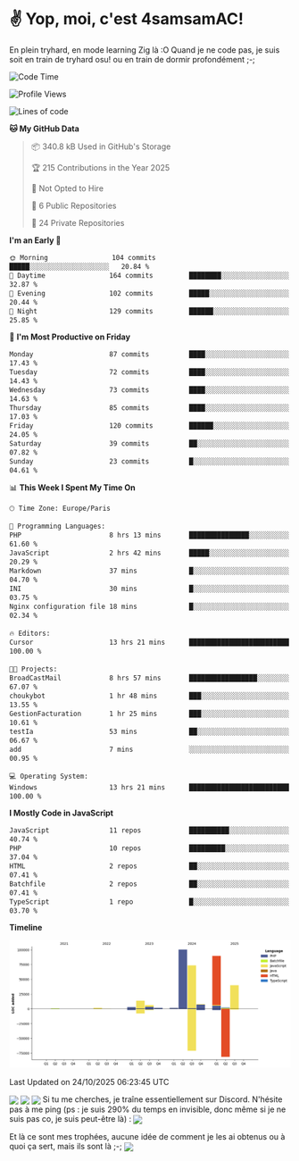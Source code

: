 # ✌ Yop, moi, c'est 4samsamAC!

En plein tryhard, en mode learning Zig là :O Quand je ne code pas, je suis soit en train de tryhard osu! ou en train de dormir profondément ;-;

<!--START_SECTION:waka-->
![Code Time](http://img.shields.io/badge/Code%20Time-909%20hrs%2012%20mins-blue)

![Profile Views](http://img.shields.io/badge/Profile%20Views-0-blue)

![Lines of code](https://img.shields.io/badge/From%20Hello%20World%20I%27ve%20Written-342.5%20thousand%20lines%20of%20code-blue)

**🐱 My GitHub Data** 

> 📦 340.8 kB Used in GitHub's Storage 
 > 
> 🏆 215 Contributions in the Year 2025
 > 
> 🚫 Not Opted to Hire
 > 
> 📜 6 Public Repositories 
 > 
> 🔑 24 Private Repositories 
 > 
**I'm an Early 🐤** 

```text
🌞 Morning                104 commits         █████░░░░░░░░░░░░░░░░░░░░   20.84 % 
🌆 Daytime                164 commits         ████████░░░░░░░░░░░░░░░░░   32.87 % 
🌃 Evening                102 commits         █████░░░░░░░░░░░░░░░░░░░░   20.44 % 
🌙 Night                  129 commits         ██████░░░░░░░░░░░░░░░░░░░   25.85 % 
```
📅 **I'm Most Productive on Friday** 

```text
Monday                   87 commits          ████░░░░░░░░░░░░░░░░░░░░░   17.43 % 
Tuesday                  72 commits          ████░░░░░░░░░░░░░░░░░░░░░   14.43 % 
Wednesday                73 commits          ████░░░░░░░░░░░░░░░░░░░░░   14.63 % 
Thursday                 85 commits          ████░░░░░░░░░░░░░░░░░░░░░   17.03 % 
Friday                   120 commits         ██████░░░░░░░░░░░░░░░░░░░   24.05 % 
Saturday                 39 commits          ██░░░░░░░░░░░░░░░░░░░░░░░   07.82 % 
Sunday                   23 commits          █░░░░░░░░░░░░░░░░░░░░░░░░   04.61 % 
```


📊 **This Week I Spent My Time On** 

```text
🕑︎ Time Zone: Europe/Paris

💬 Programming Languages: 
PHP                      8 hrs 13 mins       ███████████████░░░░░░░░░░   61.60 % 
JavaScript               2 hrs 42 mins       █████░░░░░░░░░░░░░░░░░░░░   20.29 % 
Markdown                 37 mins             █░░░░░░░░░░░░░░░░░░░░░░░░   04.70 % 
INI                      30 mins             █░░░░░░░░░░░░░░░░░░░░░░░░   03.75 % 
Nginx configuration file 18 mins             █░░░░░░░░░░░░░░░░░░░░░░░░   02.34 % 

🔥 Editors: 
Cursor                   13 hrs 21 mins      █████████████████████████   100.00 % 

🐱‍💻 Projects: 
BroadCastMail            8 hrs 57 mins       █████████████████░░░░░░░░   67.07 % 
choukybot                1 hr 48 mins        ███░░░░░░░░░░░░░░░░░░░░░░   13.55 % 
GestionFacturation       1 hr 25 mins        ███░░░░░░░░░░░░░░░░░░░░░░   10.61 % 
testIa                   53 mins             ██░░░░░░░░░░░░░░░░░░░░░░░   06.67 % 
add                      7 mins              ░░░░░░░░░░░░░░░░░░░░░░░░░   00.95 % 

💻 Operating System: 
Windows                  13 hrs 21 mins      █████████████████████████   100.00 % 
```

**I Mostly Code in JavaScript** 

```text
JavaScript               11 repos            ██████████░░░░░░░░░░░░░░░   40.74 % 
PHP                      10 repos            █████████░░░░░░░░░░░░░░░░   37.04 % 
HTML                     2 repos             ██░░░░░░░░░░░░░░░░░░░░░░░   07.41 % 
Batchfile                2 repos             ██░░░░░░░░░░░░░░░░░░░░░░░   07.41 % 
TypeScript               1 repo              █░░░░░░░░░░░░░░░░░░░░░░░░   03.70 % 
```



**Timeline**

![Lines of Code chart](https://raw.githubusercontent.com/4samsamAC/4samsamAC/main/assets/bar_graph.png)


 Last Updated on 24/10/2025 06:23:45 UTC
<!--END_SECTION:waka-->
<img align="center" src="https://wakatime.com/share/@05e9693c-ae09-4eda-80e1-420e9727a814/cd575566-5d1a-4a1b-bd1b-7821aa98ed37.svg"/>
<img align="center" src="https://github-readme-stats.vercel.app/api?username=4samsamAC&show_icons=true&theme=midnight-purple&count_private=true"/>
<img align="center" src="https://github-readme-stats.vercel.app/api/top-langs/?username=4samsamAC&layout=compact&theme=midnight-purple&count_private=true"/>
<!-- [![Ashutosh's github activity graph](https://github-readme-activity-graph.vercel.app/graph?username=4samsamAC&bg_color=2f3640&color=00a8ff&line=82ccdd&point=00a8ff&area=true&hide_border=true)](https://github.com/ashutosh00710/github-readme-activity-graph) -->
Si tu me cherches, je traîne essentiellement sur Discord. N'hésite pas à me ping (ps : je suis 290% du temps en invisible, donc même si je ne suis pas co, je suis peut-être là) : 
<a href="discord://-/users/581625633830993961"><img align="center" src="https://discord.c99.nl/widget/theme-2/581625633830993961.png"/></a>

Et là ce sont mes trophées, aucune idée de comment je les ai obtenus ou à quoi ça sert, mais ils sont là ;-;
<img align="center" src="https://github-profile-trophy.vercel.app/?username=4samsamAC&theme=onedark"/>
